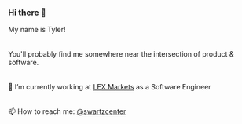 ### Hi there 👋

My name is Tyler! 
######
You'll probably find me somewhere near the intersection of product & software.
######
🔭 I’m currently working at [LEX Markets](https://www.lex-markets.com/) as a Software Engineer
######
📫 How to reach me: [@swartzcenter](https://twitter.com/SWARTZcenter)

